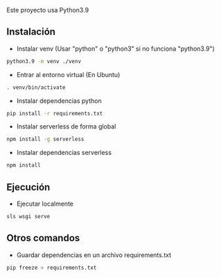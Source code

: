 Este proyecto usa Python3.9

## Instalación

- Instalar venv (Usar "python" o "python3" si no funciona "python3.9")
```bash
python3.9 -m venv ./venv
```

- Entrar al entorno virtual (En Ubuntu)
```bash
. venv/bin/activate
```

- Instalar dependencias python
```bash
pip install -r requirements.txt
```

- Instalar serverless de forma global
```bash
npm install -g serverless
```

- Instalar dependencias serverless
```bash
npm install
```

## Ejecución

- Ejecutar localmente
```bash
sls wsgi serve
```


## Otros comandos

- Guardar dependencias en un archivo requirements.txt
```bash
pip freeze > requirements.txt
```